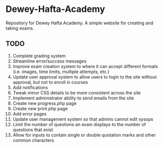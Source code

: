 # Dewey-Hafta-Academy
Repository for Dewey Hafta Academy. A simple website for creating and taking exams. 

TODO
----

1. Complete grading system
2. Streamline error/success messages
3. Improve exam creation system to where it can accept different formats (i.e. images, time limits, multiple attempts, etc.)
4. Update user approval system to allow users to login to the site without approval, but not to enroll in courses
5. Add notifications
6. Tweak minor CSS details to be more consistent across the site
7. Implement administrator ability to send emails from the site
8. Create new progress.php page
9. Create new print.php page
10. Add error pages
11. Update user management system so that admins cannot edit sysops
12. Limit the number of questions an exam displays to the number of questions that exist
13. Allow for inputs to contain single or double quotation marks and other common characters
